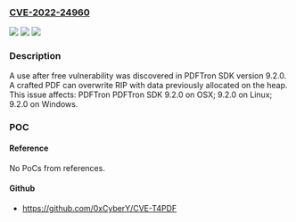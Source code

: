 ### [CVE-2022-24960](https://cve.mitre.org/cgi-bin/cvename.cgi?name=CVE-2022-24960)
![](https://img.shields.io/static/v1?label=Product&message=n%2Fa&color=blue)
![](https://img.shields.io/static/v1?label=Version&message=n%2Fa&color=blue)
![](https://img.shields.io/static/v1?label=Vulnerability&message=n%2Fa&color=brighgreen)

### Description

A use after free vulnerability was discovered in PDFTron SDK version 9.2.0. A crafted PDF can overwrite RIP with data previously allocated on the heap. This issue affects: PDFTron PDFTron SDK 9.2.0 on OSX; 9.2.0 on Linux; 9.2.0 on Windows.

### POC

#### Reference
No PoCs from references.

#### Github
- https://github.com/0xCyberY/CVE-T4PDF


